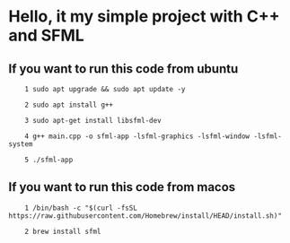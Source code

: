 # Hello, it my simple project with C++ and SFML 

## If you want to run this code from ubuntu 

~~~
    1 sudo apt upgrade && sudo apt update -y
    
    2 sudo apt install g++

    3 sudo apt-get install libsfml-dev

    4 g++ main.cpp -o sfml-app -lsfml-graphics -lsfml-window -lsfml-system

    5 ./sfml-app 
~~~

## If you want to run this code from macos 

~~~
    1 /bin/bash -c "$(curl -fsSL https://raw.githubusercontent.com/Homebrew/install/HEAD/install.sh)"

    2 brew install sfml
